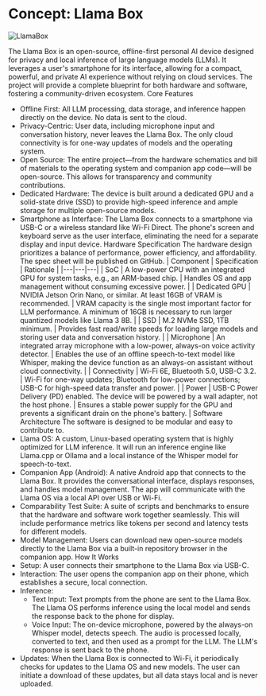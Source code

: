 # Concept: Llama Box

![LlamaBox](1755891284462.jpg)

The Llama Box is an open-source, offline-first personal AI device designed for privacy and local inference of large language models (LLMs). It leverages a user's smartphone for its interface, allowing for a compact, powerful, and private AI experience without relying on cloud services. The project will provide a complete blueprint for both hardware and software, fostering a community-driven ecosystem.
Core Features
 * Offline First: All LLM processing, data storage, and inference happen directly on the device. No data is sent to the cloud.
 * Privacy-Centric: User data, including microphone input and conversation history, never leaves the Llama Box. The only cloud connectivity is for one-way updates of models and the operating system.
 * Open Source: The entire project—from the hardware schematics and bill of materials to the operating system and companion app code—will be open-source. This allows for transparency and community contributions.
 * Dedicated Hardware: The device is built around a dedicated GPU and a solid-state drive (SSD) to provide high-speed inference and ample storage for multiple open-source models.
 * Smartphone as Interface: The Llama Box connects to a smartphone via USB-C or a wireless standard like Wi-Fi Direct. The phone's screen and keyboard serve as the user interface, eliminating the need for a separate display and input device.
Hardware Specification
The hardware design prioritizes a balance of performance, power efficiency, and affordability. The spec sheet will be published on GitHub.
| Component | Specification | Rationale |
|---|---|---|
| SoC | A low-power CPU with an integrated GPU for system tasks, e.g., an ARM-based chip. | Handles OS and app management without consuming excessive power. |
| Dedicated GPU | NVIDIA Jetson Orin Nano, or similar. At least 16GB of VRAM is recommended. | VRAM capacity is the single most important factor for LLM performance. A minimum of 16GB is necessary to run larger quantized models like Llama 3 8B. |
| SSD | M.2 NVMe SSD, 1TB minimum. | Provides fast read/write speeds for loading large models and storing user data and conversation history. |
| Microphone | An integrated array microphone with a low-power, always-on voice activity detector. | Enables the use of an offline speech-to-text model like Whisper, making the device function as an always-on assistant without cloud connectivity. |
| Connectivity | Wi-Fi 6E, Bluetooth 5.0, USB-C 3.2. | Wi-Fi for one-way updates; Bluetooth for low-power connections; USB-C for high-speed data transfer and power. |
| Power | USB-C Power Delivery (PD) enabled. The device will be powered by a wall adapter, not the host phone. | Ensures a stable power supply for the GPU and prevents a significant drain on the phone's battery. |
Software Architecture
The software is designed to be modular and easy to contribute to.
 * Llama OS: A custom, Linux-based operating system that is highly optimized for LLM inference. It will run an inference engine like Llama.cpp or Ollama and a local instance of the Whisper model for speech-to-text.
 * Companion App (Android): A native Android app that connects to the Llama Box. It provides the conversational interface, displays responses, and handles model management. The app will communicate with the Llama OS via a local API over USB or Wi-Fi.
 * Comparability Test Suite: A suite of scripts and benchmarks to ensure that the hardware and software work together seamlessly. This will include performance metrics like tokens per second and latency tests for different models.
 * Model Management: Users can download new open-source models directly to the Llama Box via a built-in repository browser in the companion app.
How It Works
 * Setup: A user connects their smartphone to the Llama Box via USB-C.
 * Interaction: The user opens the companion app on their phone, which establishes a secure, local connection.
 * Inference:
   * Text Input: Text prompts from the phone are sent to the Llama Box. The Llama OS performs inference using the local model and sends the response back to the phone for display.
   * Voice Input: The on-device microphone, powered by the always-on Whisper model, detects speech. The audio is processed locally, converted to text, and then used as a prompt for the LLM. The LLM's response is sent back to the phone.
 * Updates: When the Llama Box is connected to Wi-Fi, it periodically checks for updates to the Llama OS and new models. The user can initiate a download of these updates, but all data stays local and is never uploaded.
